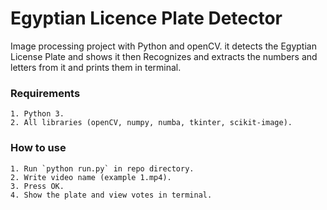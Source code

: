 # Egyptian Licence Plate Detector
Image processing project with Python and openCV. it detects the Egyptian License Plate and shows it then Recognizes and extracts the numbers and letters from it and prints them in terminal.

### Requirements
	1. Python 3.
	2. All libraries (openCV, numpy, numba, tkinter, scikit-image).
	
### How to use
	1. Run `python run.py` in repo directory.
	2. Write video name (example 1.mp4).
	3. Press OK.
	4. Show the plate and view votes in terminal.
